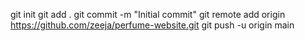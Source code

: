 git init
git add .
git commit -m "Initial commit"
git remote add origin https://github.com/zeeja/perfume-website.git
git push -u origin main
